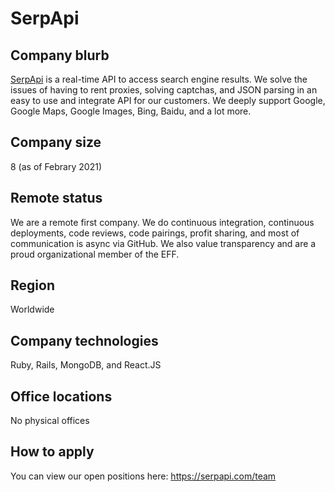 # SerpApi

## Company blurb

[SerpApi](https://serpapi.com/) is a real-time API to access search engine results. We solve the issues of having to rent proxies, solving captchas, and JSON parsing in an easy to use and integrate API for our customers. We deeply support Google, Google Maps, Google Images, Bing, Baidu, and a lot more.

## Company size

8 (as of Febrary 2021)

## Remote status

We are a remote first company. We do continuous integration, continuous deployments, code reviews, code pairings, profit sharing, and most of communication is async via GitHub. We also value transparency and are a proud organizational member of the EFF.

## Region

Worldwide

## Company technologies

Ruby, Rails, MongoDB, and React.JS

## Office locations

No physical offices

## How to apply

You can view our open positions here: https://serpapi.com/team

